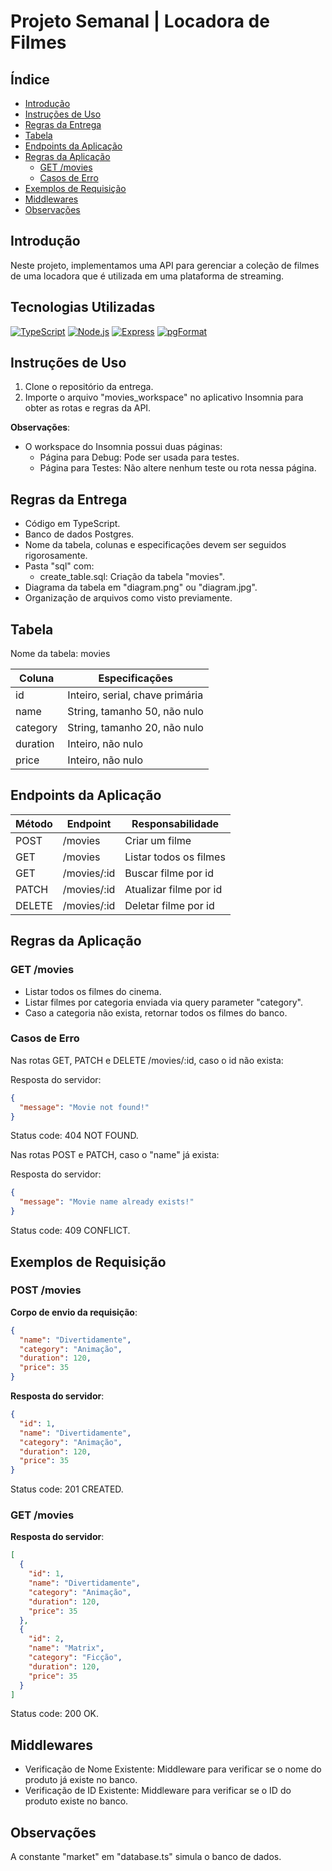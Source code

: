 
# Projeto Semanal | Locadora de Filmes

## Índice

- [Introdução](#introdução)
- [Instruções de Uso](#instruções-de-uso)
- [Regras da Entrega](#regras-da-entrega)
- [Tabela](#tabela)
- [Endpoints da Aplicação](#endpoints-da-aplicação)
- [Regras da Aplicação](#regras-da-aplicação)
  - [GET /movies](#get-movies)
  - [Casos de Erro](#casos-de-erro)
- [Exemplos de Requisição](#exemplos-de-requisição)
- [Middlewares](#middlewares)
- [Observações](#observações)

## Introdução

Neste projeto, implementamos uma API para gerenciar a coleção de filmes de uma locadora que é utilizada em uma plataforma de streaming.

## Tecnologias Utilizadas

[![TypeScript](https://img.shields.io/badge/TypeScript-blue?logo=typescript)](https://www.typescriptlang.org/)
[![Node.js](https://img.shields.io/badge/Node.js-green?logo=node.js)](https://nodejs.org/)
[![Express](https://img.shields.io/badge/Express-gray?logo=express)](https://expressjs.com/)
[![pgFormat](https://img.shields.io/badge/pgFormat-blue)](https://www.npmjs.com/package/pgformat)


## Instruções de Uso

1. Clone o repositório da entrega.
2. Importe o arquivo "movies_workspace" no aplicativo Insomnia para obter as rotas e regras da API.

**Observações**:
- O workspace do Insomnia possui duas páginas:
  - Página para Debug: Pode ser usada para testes.
  - Página para Testes: Não altere nenhum teste ou rota nessa página.

## Regras da Entrega

- Código em TypeScript.
- Banco de dados Postgres.
- Nome da tabela, colunas e especificações devem ser seguidos rigorosamente.
- Pasta "sql" com:
  - create_table.sql: Criação da tabela "movies".
- Diagrama da tabela em "diagram.png" ou "diagram.jpg".
- Organização de arquivos como visto previamente.

## Tabela

Nome da tabela: movies

| Coluna    | Especificações                  |
|-----------|---------------------------------|
| id        | Inteiro, serial, chave primária |
| name      | String, tamanho 50, não nulo    |
| category  | String, tamanho 20, não nulo    |
| duration  | Inteiro, não nulo               |
| price     | Inteiro, não nulo               |

## Endpoints da Aplicação

| Método  | Endpoint     | Responsabilidade          |
|---------|--------------|---------------------------|
| POST    | /movies      | Criar um filme            |
| GET     | /movies      | Listar todos os filmes    |
| GET     | /movies/:id  | Buscar filme por id       |
| PATCH   | /movies/:id  | Atualizar filme por id    |
| DELETE  | /movies/:id  | Deletar filme por id      |

## Regras da Aplicação

### GET /movies

- Listar todos os filmes do cinema.
- Listar filmes por categoria enviada via query parameter "category".
- Caso a categoria não exista, retornar todos os filmes do banco.

### Casos de Erro

Nas rotas GET, PATCH e DELETE /movies/:id, caso o id não exista:

Resposta do servidor:

```json
{
  "message": "Movie not found!"
}
```

Status code: 404 NOT FOUND.

Nas rotas POST e PATCH, caso o "name" já exista:

Resposta do servidor:

```json
{
  "message": "Movie name already exists!"
}
```

Status code: 409 CONFLICT.

## Exemplos de Requisição

### POST /movies

**Corpo de envio da requisição**:

```json
{
  "name": "Divertidamente",
  "category": "Animação",
  "duration": 120,
  "price": 35
}
```

**Resposta do servidor**:

```json
{
  "id": 1,
  "name": "Divertidamente",
  "category": "Animação",
  "duration": 120,
  "price": 35
}
```

Status code: 201 CREATED.

### GET /movies

**Resposta do servidor**:

```json
[
  {
    "id": 1,
    "name": "Divertidamente",
    "category": "Animação",
    "duration": 120,
    "price": 35
  },
  {
    "id": 2,
    "name": "Matrix",
    "category": "Ficção",
    "duration": 120,
    "price": 35
  }
]
```

Status code: 200 OK.

## Middlewares

- Verificação de Nome Existente: Middleware para verificar se o nome do produto já existe no banco.
- Verificação de ID Existente: Middleware para verificar se o ID do produto existe no banco.

## Observações

A constante "market" em "database.ts" simula o banco de dados.

